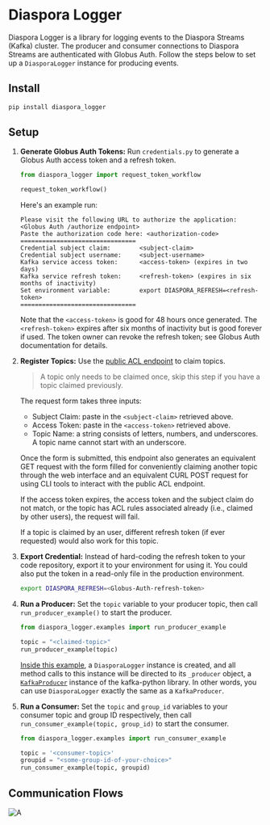 # Diaspora Logger

Diaspora Logger is a library for logging events to the Diaspora Streams (Kafka) cluster. The producer and consumer connections to Diaspora Streams are authenticated with Globus Auth. Follow the steps below to set up a `DiasporaLogger` instance for producing events.

## Install
```bash
pip install diaspora_logger
```

## Setup

1. **Generate Globus Auth Tokens:**
    Run `credentials.py` to generate a Globus Auth access token and a refresh token. 

    ```python
    from diaspora_logger import request_token_workflow

    request_token_workflow()
    ```
    Here's an example run:
    ```
    Please visit the following URL to authorize the application: <Globus Auth /authorize endpoint>
    Paste the authorization code here: <authorization-code>
    ================================
    Credential subject claim:        <subject-claim>
    Credential subject username:     <subject-username>
    Kafka service access token:      <access-token> (expires in two days)
    Kafka service refresh token:     <refresh-token> (expires in six months of inactivity)
    Set environment variable:        export DIASPORA_REFRESH=<refresh-token>
    ================================
    ```

    Note that the `<access-token>` is good for 48 hours once generated. The `<refresh-token>` expires after six months of inactivity but is good forever if used. The token owner can revoke the refresh token; see Globus Auth documentation for details.


2. **Register Topics:** Use the [public ACL endpoint](http://52.200.217.146:9090/acl) to claim topics. 

    > A topic only needs to be claimed once, skip this step if you have a topic claimed previously.

    The request form takes three inputs:
    - Subject Claim: paste in the `<subject-claim>` retrieved above.
    - Access Token: paste in the `<access-token>` retrieved above.
    - Topic Name: a string consists of letters, numbers, and underscores. A topic name cannot start with an underscore. 

    Once the form is submitted, this endpoint also generates an equivalent GET request with the form filled for conveniently claiming another topic through the web interface and an equivalent CURL POST request for using CLI tools to interact with the public ACL endpoint.

    If the access token expires, the access token and the subject claim do not match, or the topic has ACL rules associated already (i.e., claimed by other users), the request will fail. 

    If a topic is claimed by an user, different refresh token (if ever requested) would also work for this topic.


3. **Export Credential:**
    Instead of hard-coding the refresh token to your code repository, export it to your environment for using it. You could also put the token in a read-only file in the production environment.
    ```bash
    export DIASPORA_REFRESH=<Globus-Auth-refresh-token>
    ```

4. **Run a Producer:**
    Set the `topic` variable to your producer topic, then call `run_producer_example()` to start the producer.
    ```python
    from diaspora_logger.examples import run_producer_example

    topic = "<claimed-topic>"
    run_producer_example(topic)
    ```

    [Inside this example](/diaspora_logger/examples/example_producer.py), a `DiasporaLogger` instance is created, and all method calls to this instance will be directed to its `_producer` object, a [`KafkaProducer`](https://kafka-python.readthedocs.io/en/master/apidoc/KafkaProducer.html) instance of the kafka-python library. In other words, you can use `DiasporaLogger` exactly the same as a `KafkaProducer`.




4. **Run a Consumer:**
    Set the `topic` and `group_id` variables to your consumer topic and group ID respectively, then call `run_consumer_example(topic, group_id)` to start the consumer.
    ```python
    from diaspora_logger.examples import run_consumer_example

    topic = '<consumer-topic>'
    groupid = "<some-group-id-of-your-choice>"
    run_consumer_example(topic, groupid)
    ```

## Communication Flows

![A](https://drive.google.com/uc?export=view&id=1wnMFkcafBF5xqCz_tJtf2isAvkT25Hkf)

